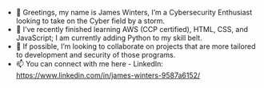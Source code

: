 - 👋 Greetings, my name is James Winters, I’m a Cybersecurity Enthusiast looking to take on the Cyber field by a storm.
- 🌱 I've recently finished learning AWS (CCP certified), HTML, CSS, and JavaScript; I am currently adding Python to my skill belt.
- 💞️ If possible, I’m looking to collaborate on projects that are more tailored to development and security of those programs.
- 📫 You can connect with me here - LinkedIn: https://www.linkedin.com/in/james-winters-9587a6152/

<!---
jwinters35/jwinters35 is a ✨ special ✨ repository because its `README.md` (this file) appears on your GitHub profile.
You can click the Preview link to take a look at your changes.
--->
